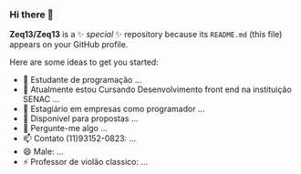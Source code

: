 ### Hi there 👋


**Zeq13/Zeq13** is a ✨ _special_ ✨ repository because its `README.md` (this file) appears on your GitHub profile.

Here are some ideas to get you started:

- 🔭 Estudante de programação  ...
- 🌱 Atualmente estou Cursando Desenvolvimento front end na instituição SENAC ...
- 👯 Estagiário em empresas como programador ...
- 🤔 Disponivel para propostas  ...
- 💬 Pergunte-me algo ...
- 📫 Contato (11)93152-0823: ...
- 😄 Male: ...
- ⚡ Professor de violão classico: ...

